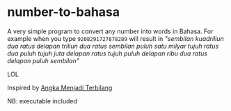 # number-to-bahasa

A very simple program to convert any number into words in Bahasa. For example when you type
`9208291727878289` will result in _"sembilan kuadriliun dua ratus delapan triliun dua ratus sembilan puluh satu milyar tujuh
ratus dua puluh tujuh juta delapan ratus tujuh puluh delapan ribu dua ratus delapan puluh sembilan"_

LOL

Inspired by [Angka Menjadi Terbilang](https://www.npmjs.com/package/angka-menjadi-terbilang)

NB: executable included
